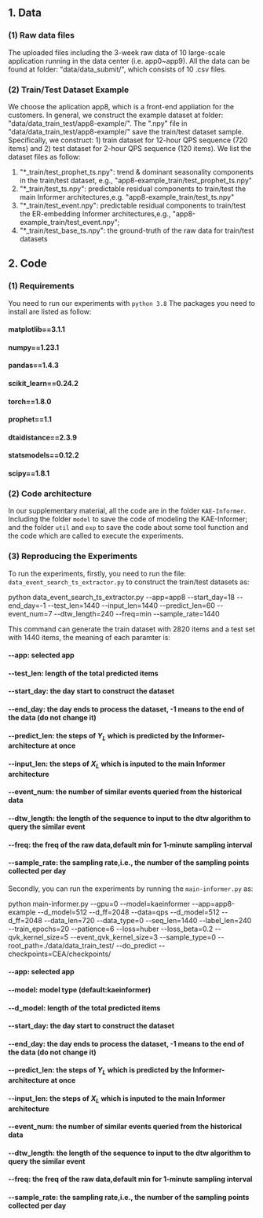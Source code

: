 ## 1. Data
### (1) Raw data files
The uploaded files including the 3-week raw data of 10 large-scale application running in the data center (i.e. app0~app9). All the data can be found at folder: "data/data_submit/", which consists of 10 .csv files.

### (2) Train/Test Dataset Example
We choose the aplication app8, which is a front-end appliation for the customers. In general, we construct the example dataset at folder: "data/data_train_test/app8-example/". The ".npy" file in "data/data_train_test/app8-example/" save the train/test dataset sample.
Specifically, we construct: 1) train dataset for 12-hour QPS sequence (720 items) and 2) test dataset for 2-hour QPS sequence (120 items). We list the dataset files as follow:

 1) "*_train/test_prophet_ts.npy": trend \& dominant seasonality components in the train/test dataset, e.g., "app8-example_train/test_prophet_ts.npy"
 2) "*_train/test_ts.npy": predictable residual components to train/test the main Informer architectures,e.g. "app8-example_train/test_ts.npy"
 3) "*_train/test_event.npy": predictable residual components to train/test the ER-embedding Informer architectures,e.g., "app8-example_train/test_event.npy"; 
 4) "*\_train/test\_base\_ts.npy": the ground-truth of the raw data for train/test datasets
 
 ## 2. Code
 ### (1) Requirements
 You need to run our experiments with ``python 3.8``
 The packages you need to install are listed as follow:
 #### matplotlib==3.1.1
#### numpy==1.23.1
#### pandas==1.4.3
#### scikit_learn==0.24.2
#### torch==1.8.0
#### prophet==1.1
#### dtaidistance==2.3.9
#### statsmodels==0.12.2
#### scipy==1.8.1

 ### (2) Code architecture
 In our supplementary material, all the code are in the folder ``KAE-Informer``. Including the folder ``model`` to save the code of modeling the KAE-Informer; and the folder ``util`` and ``exp`` to save the code about some tool function and the code which are called to execute the experiments.
 
 ### (3) Reproducing the Experiments
 
 To run the experiments, firstly, you need to run the file: ``data_event_search_ts_extractor.py`` to construct the train/test datasets as:
 
 python data_event_search_ts_extractor.py --app=app8 --start_day=18 --end_day=-1 --test_len=1440 --input_len=1440 --predict_len=60 --event_num=7 --dtw_length=240 --freq=min --sample_rate=1440
 
 This command can generate the train dataset with 2820 items and a test set with 1440 items, the meaning of each paramter is:
 #### --app: selected app
 #### --test_len: length of the total predicted items
 #### --start_day: the day start to construct the dataset
 #### --end_day: the day ends to process the dataset, -1 means to the end of the data (do not change it)
 #### --predict_len: the steps of $Y_L$ which is predicted by the Informer-architecture at once
 #### --input_len: the steps of $X_L$ which is inputed to the main Informer architecture
 #### --event_num: the number of similar events queried from the historical data
 #### --dtw_length: the length of the sequence to input to the dtw algorithm to query the similar event
 #### --freq: the freq of the raw data,default min for 1-minute sampling interval
 #### --sample_rate: the sampling rate,i.e., the number of the sampling points collected per day
 
 Secondly, you can run the experiments by running the ``main-informer.py`` as:
 
 python main-informer.py --gpu=0 --model=kaeinformer --app=app8-example --d_model=512 --d_ff=2048 --data=qps --d_model=512 --d_ff=2048 --data_len=720 --data_type=0 --seq_len=1440 --label_len=240 --train_epochs=20 --patience=6 --loss=huber --loss_beta=0.2 --qvk_kernel_size=5 --event_qvk_kernel_size=3 --sample_type=0 --root_path=./data/data_train_test/  --do_predict --checkpoints=CEA/checkpoints/
 
 #### --app: selected app
 #### --model: model type (default:kaeinformer)
 #### --d_model: length of the total predicted items
 #### --start_day: the day start to construct the dataset
 #### --end_day: the day ends to process the dataset, -1 means to the end of the data (do not change it)
 #### --predict_len: the steps of $Y_L$ which is predicted by the Informer-architecture at once
 #### --input_len: the steps of $X_L$ which is inputed to the main Informer architecture
 #### --event_num: the number of similar events queried from the historical data
 #### --dtw_length: the length of the sequence to input to the dtw algorithm to query the similar event
 #### --freq: the freq of the raw data,default min for 1-minute sampling interval
 #### --sample_rate: the sampling rate,i.e., the number of the sampling points collected per day
 
